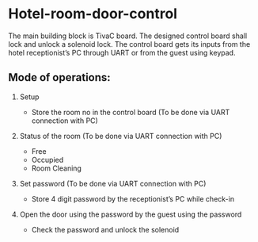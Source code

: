 # Hotel-room-door-control

The main building block is TivaC board.
The designed control board shall lock and unlock a solenoid lock. The control board gets its inputs from the hotel receptionist’s PC through UART or from the guest using keypad.

## Mode of operations: 

1. Setup 
   * Store the room no in the control board (To be done via UART connection with PC) 

2. Status of the room (To be done via UART connection with PC)
   * Free
   * Occupied 
   * Room Cleaning

3. Set password (To be done via UART connection with PC)
   * Store 4 digit password by the receptionist’s PC while check-in
   
4. Open the door using the password by the guest using the password
   * Check the password and unlock the solenoid

